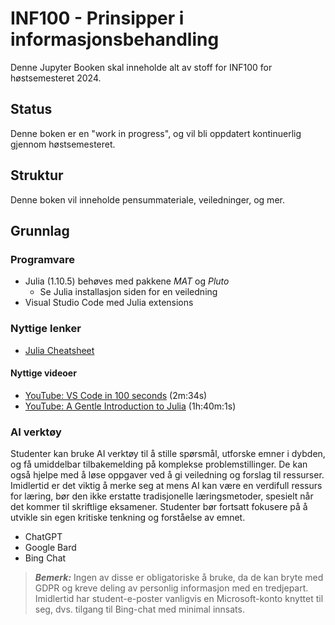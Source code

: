 # INF100 - Prinsipper i informasjonsbehandling

Denne Jupyter Booken skal inneholde alt av stoff for INF100 for høstsemesteret 2024.

## Status

Denne boken er en "work in progress", og vil bli oppdatert kontinuerlig gjennom høstsemesteret.

## Struktur

Denne boken vil inneholde pensummateriale, veiledninger, og mer.

## Grunnlag

### Programvare

* Julia (1.10.5) behøves med pakkene *MAT* og *Pluto*
	* Se Julia installasjon siden for en veiledning
* Visual Studio Code med Julia extensions

### Nyttige lenker

* [Julia Cheatsheet](https://cheatsheet.juliadocs.org/)
#### Nyttige videoer

* [YouTube: VS Code in 100 seconds](https://youtu.be/KMxo3T_MTvY) (2m:34s)
* [YouTube: A Gentle Introduction to Julia](https://www.youtube.com/watch?v=4igzy3bGVkQ) (1h:40m:1s)

### AI verktøy

Studenter kan bruke AI verktøy til å stille spørsmål, utforske emner i dybden, og få umiddelbar tilbakemelding på komplekse problemstillinger. De kan også hjelpe med å løse oppgaver ved å gi veiledning og forslag til ressurser. Imidlertid er det viktig å merke seg at mens AI kan være en verdifull ressurs for læring, bør den ikke erstatte tradisjonelle læringsmetoder, spesielt når det kommer til skriftlige eksamener. Studenter bør fortsatt fokusere på å utvikle sin egen kritiske tenkning og forståelse av emnet.

* ChatGPT 
* Google Bard
* Bing Chat


> **_Bemerk:_** Ingen av disse er obligatoriske å bruke, da de kan bryte med GDPR og kreve deling av personlig informasjon med en tredjepart. Imidlertid har student-e-poster vanligvis en Microsoft-konto knyttet til seg, dvs. tilgang til Bing-chat med minimal innsats.

 